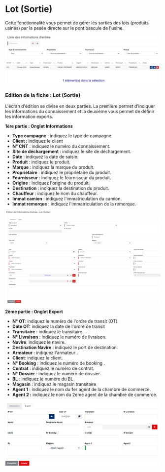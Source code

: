 # Lot (Sortie)

Cette fonctionnalité vous permet de gérer les sorties des lots (produits usinés) par la pesée directe sur le pont bascule de l'usine.

![](<../../../.gitbook/assets/infoEntreeListe (5).PNG>)

### **Edition de la fiche : Lot (Sortie)**

L'écran d'édition se divise en deux parties. La première permet d'indiquer les informations du connaissement et la deuxième vous permet de définir les information exports.

**1ère partie : Onglet Informations**

* **Type campagne** : indiquez le type de campagne.
* **Client :** indiquez le client
* **N° CNT** : indiquez le numéro du connaissement.
* **Site de déchargement** : indiquez le site de déchargement.
* **Date** : indiquez la date de saisie.
* **Produit** : indiquez le produit.
* **Marque** : indiquez la marque du produit.
* **Propriétaire** : indiquez le propriétaire du produit.
* **Fournisseur** : indiquez le fournisseur du produit.
* **Origine** : indiquez l'origine du produit.
* **Destination** : indiquez la destination du produit.
* **Chauffeur** : indiquez le nom du chauffeur.
* **Immat camion** : indiquez l'immatriculation du camion.
* **Immat remorque** : indiquez l'immatriculation de la remorque.

![](../../../.gitbook/assets/lotSortie.PNG)

**2ème partie : Onglet Export**

* **N° OT**: indiquez le numéro de l'ordre de transit (OT).
* **Date OT:** indiquez la date de l'ordre de transit
* **Transitaire** : indiquez le transitaire.
* **N° Livraison** : indiquez le numéro de livraison.
* **Navire**: indiquez le navire.
* **Destination Navire** : indiquez le port de destination.
* **Armateur** : indiquez l'armateur .
* **Client**: indiquez le client.
* **N° Booking** : indiquez le numéro de booking .
* **Contrat** : indiquez le numéro de contrat.
* **N° Dossier** : indiquez le numéro de dossier.
* **BL** : indiquez le numéro du BL
* **Magasin** : indiquez le magasin transitaire
* **Agent 1** : indiquez le nom du 1er agent de la chambre de commerce.
* **Agent 2 :** indiquez le nom du 2ème agent de la chambre de commerce.

![](../../../.gitbook/assets/lotSortie2.PNG)
